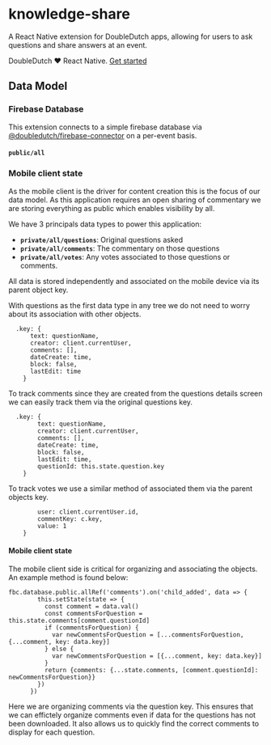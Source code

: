# knowledge-share

A React Native extension for DoubleDutch apps, allowing for users to ask questions and share answers at an event.

DoubleDutch ❤️ React Native. [Get started](https://doubledutch.github.io/rn/)

## Data Model

### Firebase Database

This extension connects to a simple firebase database via
[@doubledutch/firebase-connector](https://www.npmjs.com/package/@doubledutch/firebase-connector)
on a per-event basis.

#### `public/all`

### Mobile client state

As the mobile client is the driver for content creation this is the focus of our data model. As this application requires an open sharing of commentary we are storing everything as public which enables visibility by all.

We have 3 principals data types to power this application:
- **`private/all/questions`**: Original questions asked
- **`private/all/comments`**: The commentary on those questions
- **`private/all/votes`**: Any votes associated to those questions or comments.

All data is stored independently and associated on the mobile device via its parent object key.

With questions as the first data type in any tree we do not need to worry about its association with other objects.

```
  .key: {
      text: questionName,
      creator: client.currentUser,
      comments: [],
      dateCreate: time,
      block: false,
      lastEdit: time
    } 
```

To track comments since they are created from the questions details screen we can easily track them via the original questions key.

```
  .key: {
        text: questionName,
        creator: client.currentUser,
        comments: [],
        dateCreate: time,
        block: false,
        lastEdit: time,
        questionId: this.state.question.key
    } 
```

To track votes we use a similar method of associated them via the parent objects key.      

``` .key: {
        user: client.currentUser.id,
        commentKey: c.key,
        value: 1
    } 
```

#### Mobile client state

The mobile client side is critical for organizing and associating the objects. An example method is found below:

```
fbc.database.public.allRef('comments').on('child_added', data => {
        this.setState(state => {
          const comment = data.val()
          const commentsForQuestion = this.state.comments[comment.questionId]
          if (commentsForQuestion) {
            var newCommentsForQuestion = [...commentsForQuestion, {...comment, key: data.key}]
          } else {
            var newCommentsForQuestion = [{...comment, key: data.key}]
          }
          return {comments: {...state.comments, [comment.questionId]: newCommentsForQuestion}}
        })
      })
```

Here we are organizing comments via the question key. This ensures that we can effictely organize comments even if data for the questions has not been downloaded. It also allows us to quickly find the correct comments to display for each question.
